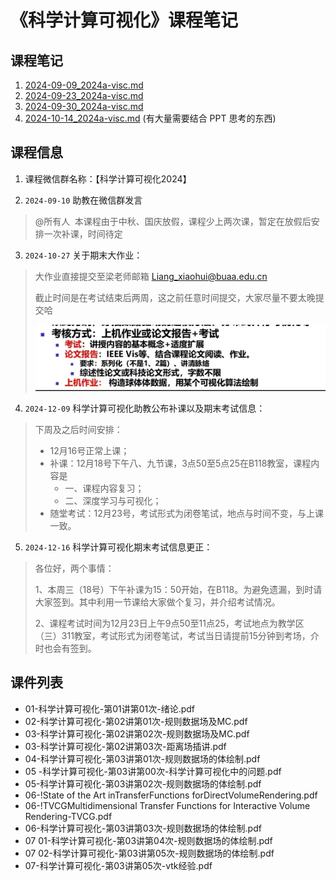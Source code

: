# 《科学计算可视化》课程笔记

## 课程笔记

1. [2024-09-09_2024a-visc.md](../../data/2024a-visc/2024-09-09_2024a-visc.md)
2. [2024-09-23_2024a-visc.md](../../data/2024a-visc/2024-09-23_2024a-visc.md)
3. [2024-09-30_2024a-visc.md](../../data/2024a-visc/2024-09-30_2024a-visc.md)
4. [2024-10-14_2024a-visc.md](../../data/2024a-visc/2024-10-14_2024a-visc.md) (有大量需要结合 PPT 思考的东西)

## 课程信息

1. 课程微信群名称：【科学计算可视化2024】

2. `2024-09-10` 助教在微信群发言

> @所有人 
> 本课程由于中秋、国庆放假，课程少上两次课，暂定在放假后安排一次补课，时间待定

3. `2024-10-27` 关于期末大作业：

> 大作业直接提交至梁老师邮箱 Liang_xiaohui@buaa.edu.cn
>
> 截止时间是在考试结束后两周，这之前任意时间提交，大家尽量不要太晚提交哈
>
> <img src="../../blob/img/2024-10-27_2024a-visc-project.jpg" style="width: 500px">

4. `2024-12-09` 科学计算可视化助教公布补课以及期末考试信息：

> 下周及之后时间安排：
>
> - 12月16号正常上课；
> - 补课：12月18号下午八、九节课，3点50至5点25在B118教室，课程内容是
>   - 一、课程内容复习；
>   - 二、深度学习与可视化；
> - 随堂考试：12月23号，考试形式为闭卷笔试，地点与时间不变，与上课一致。

5. `2024-12-16` 科学计算可视化期末考试信息更正：

> 各位好，两个事情：
>
> 1、本周三（18号）下午补课为15：50开始，在B118。为避免遗漏，到时请大家签到。其中利用一节课给大家做个复习，并介绍考试情况。
>
> 2、课程考试时间为12月23日上午9点50至11点25，考试地点为教学区（三）311教室，考试形式为闭卷笔试，考试当日请提前15分钟到考场，介时也会有签到。

## 课件列表

- 01-科学计算可视化-第01讲第01次-绪论.pdf
- 02-科学计算可视化-第02讲第01次-规则数据场及MC.pdf
- 03-科学计算可视化-第02讲第02次-规则数据场及MC.pdf
- 03-科学计算可视化-第02讲第03次-距离场插讲.pdf
- 04-科学计算可视化-第03讲第01次-规则数据场的体绘制.pdf
- 05 -科学计算可视化-第03讲第00次-科学计算可视化中的问题.pdf
- 05-科学计算可视化-第03讲第02次-规则数据场的体绘制.pdf
- 06-!State of the Art inTransferFunctions forDirectVolumeRendering.pdf
- 06-!TVCGMultidimensional Transfer Functions for Interactive Volume Rendering-TVCG.pdf
- 06-科学计算可视化-第03讲第03次-规则数据场的体绘制.pdf
- 07 01-科学计算可视化-第03讲第04次-规则数据场的体绘制.pdf
- 07 02-科学计算可视化-第03讲第05次-规则数据场的体绘制.pdf
- 07-科学计算可视化-第03讲第05次-vtk经验.pdf


